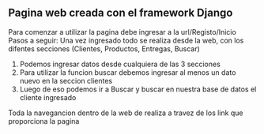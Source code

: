 ## Pagina web creada con el framework Django 

Para comenzar a utilizar la pagina debe ingresar a la url/Registo/Inicio
Pasos a seguir:
Una vez ingresado todo se realiza desde la web, con los difentes secciones (Clientes, Productos, Entregas, Buscar)
1. Podemos ingresar datos desde cualquiera de las 3 secciones
2. Para utilizar la funcion buscar debemos ingresar al menos un dato nuevo en la seccion clientes
3. Luego de eso podemos ir a Buscar y buscar en nuestra base de datos el cliente ingresado

Toda la navegancion dentro de la web de realiza a travez de los link que proporciona la pagina
